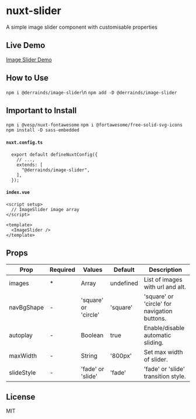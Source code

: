 # nuxt-slider
A simple image slider component with customisable properties

## Live Demo
[Image Slider Demo](https://nuxt-slider.vercel.app/)

## How to Use
`npm i @derrainds/image-slider`\n
`npm add -D @derrainds/image-slider`

## Important to Install
`npm i @vesp/nuxt-fontawesome`
`npm i @fortawesome/free-solid-svg-icons`
`npm install -D sass-embedded`

#### `nuxt.config.ts`
```
  export default defineNuxtConfig({
    // ...,
    extends: [
      "@derrainds/image-slider",
    ],
  });
```

#### `index.vue`
```
<script setup>
  // ImageSlider image array
</script>

<template>
  <ImageSlider />
</template>
```
## Props
| Prop      | Required | Values               | Default   | Description
| --------- | -------- | -------------------- | --------- | -----------
| images    | *        | Array                | undefined | List of images with url and alt.
| navBgShape| -        | 'square' or 'circle' | 'square'  | 'square' or 'circle' for navigation buttons.
| autoplay  | -        | Boolean              | true      | Enable/disable automatic sliding.
| maxWidth  | -        | String               | '800px'   | Set max width of slider.
| slideStyle| -        | 'fade' or 'slide'    | 'fade'    | 'fade' or 'slide' transition style.

## License
MIT

